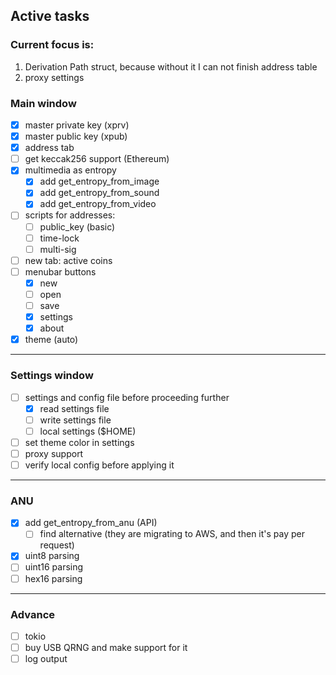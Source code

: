 ## Active tasks


### Current focus is:

1. Derivation Path struct, because without it I can not finish address table
2. proxy settings


### Main window

- [x] master private key (xprv)
- [x] master public key (xpub)
- [x] address tab
- [ ] get keccak256 support (Ethereum)
- [x] multimedia as entropy
    - [x] add get_entropy_from_image
    - [x] add get_entropy_from_sound
    - [x] add get_entropy_from_video
- [ ] scripts for addresses:
    - [ ] public_key (basic)
    - [ ] time-lock
    - [ ] multi-sig
- [ ] new tab: active coins
- [ ] menubar buttons
    - [x] new
    - [ ] open
    - [ ] save
    - [x] settings
    - [x] about
- [x] theme (auto)

---

### Settings window

- [ ] settings and config file before proceeding further
    - [x] read settings file
    - [ ] write settings file
    - [ ] local settings ($HOME)
- [ ] set theme color in settings
- [ ] proxy support
- [ ] verify local config before applying it

---

### ANU
- [x] add get_entropy_from_anu (API)
    - [ ] find alternative (they are migrating to AWS, and then it's pay per request)
- [x] uint8 parsing
- [ ] uint16 parsing
- [ ] hex16 parsing

---

### Advance
- [ ] tokio
- [ ] buy USB QRNG and make support for it
- [ ] log output